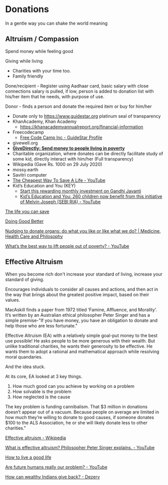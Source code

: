 # Donations

In a gentle way you can shake the world meaning

## Altruism / Compassion

Spend money while feeling good

Giving while living

- Charities with your time too.
- Family friendly

Done/recipient - Register using Aadhaar card, basic salary with close connections salary is pulled, if low, person is added to donation list with his/her item that he needs, with purpose of use.

Donor - finds a person and donate the required item or buy for him/her

- Donate only to https://www.guidestar.org platinum seal of transparency
- KhanAcademy, Khan Academy
    - https://khanacademyannualreport.org/financial-information
- Freecodecamp
    - [Free Code Camp Inc - GuideStar Profile](https://www.guidestar.org/profile/82-0779546)
- givewell.org
- **[GiveDirectly: Send money to people living in poverty](https://www.givedirectly.org/)**
- Charitable organization, where donates can be directly facilitate study of some kid, directly interact with him/her (Full transparency)
- Wikipedia (Gave Rs. 1000 on 29 July 2020)
- mossy.earth
- Savitri computer
- [The Cheapest Way To Save A Life - YouTube](https://www.youtube.com/watch?v=utUCsruUSoE)
- Kid’s Education and You (KEY)
	- [Start this rewarding monthly investment on Gandhi Jayanti](https://freefincal.com/start-this-rewarding-monthly-investment-on-gandhi-jayanti/)
	- [Kid’s Education and You: 260 children now benefit from this initiative of Melvin Joseph (SEBI RIA) - YouTube](https://www.youtube.com/watch?v=vgBpQI0Dvrg)

[The life you can save](../../book-summaries/the-life-you-can-save)

[Doing Good Better](../../book-summaries/doing-good-better)

[Nudging to donate organs: do what you like or like what we do? | Medicine, Health Care and Philosophy](https://link.springer.com/article/10.1007/s11019-021-10007-6)

[What’s the best way to lift people out of poverty? - YouTube](https://www.youtube.com/watch?v=_gTgloPR0Aw)

## Effective Altruism

When you become rich don't increase your standard of living, increase your standard of giving.

Encourages individuals to consider all causes and actions, and then act in the way that brings about the greatest positive impact, based on their values.

MacAskill finds a paper from 1972 titled ‘Famine, Affluence, and Morality’. It’s written by an Australian ethical philosopher Peter Singer and has a simple premise-"If you have money, you have an obligation to donate and help those who are less fortunate."

Effective Altruism (EA) with a relatively simple goal-put money to the best use possible! He asks people to be more generous with their wealth. But unlike traditional charities, he wants their generosity to be effective. He wants them to adopt a rational and mathematical approach while resolving moral quandaries.

And the idea stuck.

At its core, EA looked at 3 key things.

1. How much good can you achieve by working on a problem
2. How solvable is the problem
3. How neglected is the cause

The key problem is funding cannibalism. That $3 million in donations doesn’t appear out of a vacuum. Because people on average are limited in how much they’re willing to donate to good causes, if someone donates $100 to the ALS Association, he or she will likely donate less to other charities."

[Effective altruism - Wikipedia](https://en.wikipedia.org/wiki/Effective_altruism)

[What is effective altruism? Philosopher Peter Singer explains. - YouTube](https://youtu.be/TdXKak-k6zw?si=0hkt0vT381d84_MK)

[How to live a good life](../../book-summaries/how-to-live-a-good-life.md)

[Are future humans really our problem? - YouTube](https://www.youtube.com/watch?v=FQss1IH3MFA)

[How can wealthy Indians give back? - Dezerv](https://www.dezerv.in/blog/how-can-wealthy-indians-give-back/)
